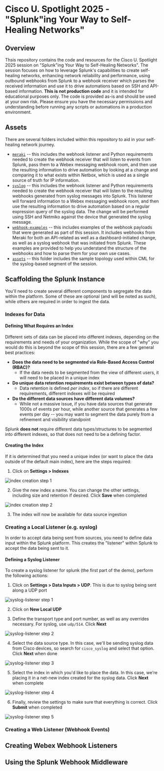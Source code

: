 # Cisco U. Spotlight 2025 - "Splunk"ing Your Way to Self-Healing Networks"

## Overview

Thsis repository contains the code and resources for the Cisco U. Spotlight 2025 session on "Splunk"ing Your Way to Self-Healing Networks". The session focuses on how to leverage Splunk's capabilities to create self-healing networks, enhancing network reliability and performance, using outbound webhooks from Splunk to a webhook receiver which parses the received information and use it to drive automations based on SSH and API-based information.  **This is not production code** and it is intended for educational purposes only. The code is provided as-is and should be used at your own risk. Please ensure you have the necessary permissions and understanding before running any scripts or automations in a production environment.

## Assets

There are several folders included within this repository to aid in your self-healing network journey.

- [`meraki`](https://github.com/qsnyder/spotlight-2025/tree/main/meraki) -- this includes the webhook listener and Python requirements needed to create the webhook receiver that will listen to events from Splunk, pass them to a Webex messaging webhook room, and then use the resulting information to drive automation by looking at a change and comparing it to what exists within Netbox, which is used as a single source of truth for IP information.
- [`syslog`](https://github.com/qsnyder/spotlight-2025/tree/main/syslog) -- this includes the webhook listener and Python requirements needed to create the webhook receiver that will listen to the resulting webhooks generated from syslog messages into Splunk.  This listener will forward information to a Webex messaging webhook room, and then use the resulting information to drive automation based on a regular expression query of the syslog data.  The change will be performed using SSH and Netmiko against the device that generated the syslog message.
- [`webhook-examples`](https://github.com/qsnyder/spotlight-2025/tree/main/webhook-examples) -- this includes examples of the webhook payloads that were generated as part of this session.  It includes webhooks from Meraki for both an API-related as well as a dashboard-initiated change, as well as a syslog webhook that was initiated from Splunk.  These examples are provided to help you understand the structure of the webhooks and how to parse them for your own use cases.
- [`assets`](https://github.com/qsnyder/spotlight-2025/tree/main/assets) -- this folder includes the sample topology used within CML for the syslog-based segment of the session.

## Scaffolding the Splunk Instance

You'll need to create several different components to segregate the data within the platform.  Some of these are optional (and will be noted as such), while others are required in order to ingest the data.

### Indexes for Data

#### Defining What Requires an Index

Different sets of data can be placed into different indexes, depending on the requirements and needs of your organization.  While the scope of "why" you would do this is beyond the scope of this session, there are a few general best practices:

- **Does the data need to be segmented via Role-Based Access Control (RBAC)?**
  - If the data needs to be segmented from the view of different users, it will need to be placed in a unique index
- **Do unique data retention requirements exist between types of data?**
  - Data retention is defined *per index*, so if there are different requirements, different indexes will be required
- **Do the different data sources have different data volumes?**
  - While not a massive issue, if you have data sources that generate 1000s of events per hour, while another source that generates a few events per day -- you may want to segment the data purely from a refinement and visibility standpoint

Splunk **does not** require different data types/structures to be segmented into different indexes, so that does not need to be a defining factor.

#### Creating the Index

If it is determined that you need a unique index (or want to place the data outside of the default main index), here are the steps required:

1. Click on **Settings > Indexes**

![index creation step 1](images/index-1.png)

2. Give the new index a name.  You can change the other settings, including size and retention if desired.  Click **Save** when completed

![index creation step 2](images/index-2.png)

3. The index will now be available for data source ingestion

### Creating a Local Listener (e.g. syslog)

In order to accept data being sent from sources, you need to define data input within the Splunk platform.  This creates the "listener" within Splunk to accept the data being sent to it.

#### Defining a Syslog Listener

To create a syslog listener for splunk (the first part of the demo), perform the following actions:

1. Click on **Settings > Data Inputs > UDP**.  This is due to syslog being sent along a UDP port

![syslog-listener step 1](images/udp-inputs.png)

2. Click on **New Local UDP**

3. Define the transport type and port number, as well as any overrides necessary.  For syslog, use `udp/514`.  Click **Next**

![syslog-listener step 2](images/syslog-1.png)

4. Select the data source type.  In this case, we'll be sending syslog data from Cisco devices, so search for `cisco_syslog` and select that option.  Click **Next** when done

![syslog-listener step 3](images/syslog-2.png)

5. Select the index in which you'd like to place the data.  In this case, we're placing it in a net-new index created for the syslog data.  Click **Next** when complete

![syslog-listener step 4](images/syslog-3.png)

6. Finally, review the settings to make sure that everything is correct.  Click **Submit** when completed

![syslog-listener step 5](images/syslog-4.png)

### Creating a Web Listener (Webhook Events)

## Creating Webex Webhook Listeners

## Using the Splunk Webhook Middleware

